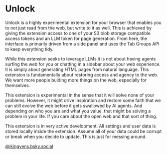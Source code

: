 # Unlock

Unlock is a highly experimental extension for your browser that enables you to not just read from the web, but write to it as well. This is achieved by giving the extension access to one of your S3 blob storage compatible access tokens and an LLM token for page generation. From here, the interface is primarily driven from a side panel and uses the Tab Groups API to keep everything tidy.

While this extension seeks to leverage LLMs it is not about having agents surfing the web for you or chatting in a sidebar about your web experience. It is simply about generating HTML pages from natural language. This extension is fundamentally about restoring access and agency to the web. We want more people buiding more things on the web, especially for themselves. 

This extension is experimental in the sense that it will solve none of your problems. However, it might drive inspiration and restore some faith that we can still evolve the web before it gets swallowed by AI agents. And depending on who you are and what you value, that might be solving a problem in your life. If you care about the open web and that sort of thing.

This extension is in very active development. All settings and user data is stored locally inside the extension. Assume all of your data could be corrupt or break when you decide to update. This is just for messing around.

[@jkingyens.bsky.social](https://bsky.app/profile/jkingyens.bsky.social)